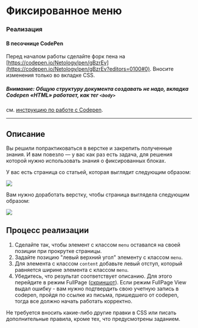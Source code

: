 # Фиксированное меню

### Реализация

#### В песочнице CodePen

Перед началом работы сделайте форк пена на [https://codepen.io/Netology/pen/gBzrEv](https://codepen.io/Netology/pen/gBzrEv?editors=0100#0). Вносите изменения только во вкладке CSS.

##### Внимание: Общую структуру документа создавать не надо, вкладка Codepen «HTML» работает, как тег `<body>`
см. [инструкцию по работе с Codepen](https://github.com/netology-code/guides/tree/master/codepen).

---

## Описание

Вы решили попрактиковаться в верстке и закрепить полученные знания. И вам повезло &mdash; у вас как раз есть задача, для решения которой нужно использовать знания о фиксированных блоках.

У вас есть страница со статьей, которая выглядит следующим образом:

![](https://netology-code.github.io/html-2-homeworks/sources/4-2/fixed-menu-before.jpg)

Вам нужно доработать верстку, чтобы страница выглядела следующим образом:

![](https://netology-code.github.io/html-2-homeworks/sources/4-2/fixed-menu-after.gif)

## Процесс реализации

1. Сделайте так, чтобы элемент с классом `menu` оставался на своей позиции при прокрутке страницы.
2. Задайте позицию "левый верхний угол" элементу с классом `menu`.
3. Для элемента с классом `content` добавьте левый отступ, который равняется ширине элемента с классом `menu`.
4. Убедитесь, что результат соответствует описанию. Для этого перейдите в режим FullPage ([скриншот](/sources/screen.md)). Если режим FullPage View выдал ошибку - вам нужно подтвердить свою учетную запись в codepen, пройдя по ссылке из письма, пришедшего от codepen, тогда все должно начать работать корректно.

Не требуется вносить какие-либо другие правки в CSS или писать дополнительные правила, кроме тех, что предусмотрены заданием.

